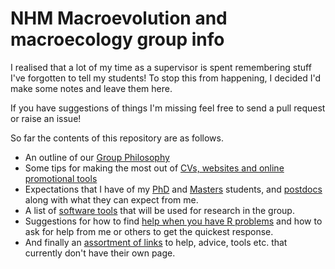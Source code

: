 # NHM Macroevolution and macroecology group info

I realised that a lot of my time as a supervisor is spent remembering stuff I've forgotten to tell my students! 
To stop this from happening, I decided I'd make some notes and leave them here.

If you have suggestions of things I'm missing feel free to send a pull request or raise an issue!

So far the contents of this repository are as follows.

* An outline of our [Group Philosophy](https://github.com/nhcooper123/macro-group-info/blob/master/GroupPhilosophy.md)
* Some tips for making the most out of [CVs, websites and online promotional tools](https://github.com/nhcooper123/macro-group-info/blob/master/CV_OnlinePromotion.md)
* Expectations that I have of my [PhD](https://github.com/nhcooper123/macro-group-info/blob/master/ExpectationsPhD.md) and [Masters](https://github.com/nhcooper123/macro-group-info/blob/master/ExpectationsMasters.md) students, and [postdocs](https://github.com/nhcooper123/macro-group-info/blob/master/ExpectationsPostdoc.md) along with what they can expect from me.
* A list of [software tools](https://github.com/nhcooper123/macro-group-info/blob/master/Tools.md) that will be used for research in the group. 
* Suggestions for how to find [help when you have R problems](https://github.com/nhcooper123/macro-group-info/blob/master/HelpR.md) and how to ask for help from me or others to get the quickest response.
* And finally an [assortment of links](https://github.com/nhcooper123/macro-group-info/blob/master/MiscLinks.md) to help, advice, tools etc. that currently don't have their own page.
